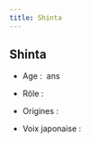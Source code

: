 ```yaml
---
title: Shinta
---
```


Shinta
------


  
- Age :  ans


- Rôle :   
- Origines :   
- Voix japonaise :


 

